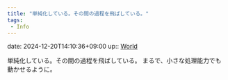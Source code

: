 ```yaml
---
title: "単純化している。その間の過程を飛ばしている。"
tags:
 - Info
---
```


date: 2024-12-20T14:10:36+09:00
up:: [World](Bar/Novel/Topics/World.md)

単純化している。その間の過程を飛ばしている。
まるで、小さな処理能力でも動かせるように。